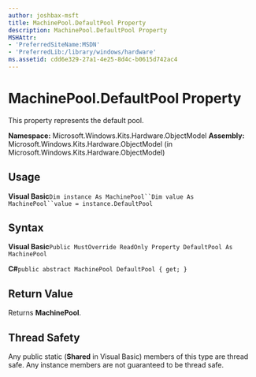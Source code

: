 ```yaml
---
author: joshbax-msft
title: MachinePool.DefaultPool Property
description: MachinePool.DefaultPool Property
MSHAttr:
- 'PreferredSiteName:MSDN'
- 'PreferredLib:/library/windows/hardware'
ms.assetid: cdd6e329-27a1-4e25-8d4c-b0615d742ac4
---
```


# MachinePool.DefaultPool Property


This property represents the default pool.

**Namespace:** Microsoft.Windows.Kits.Hardware.ObjectModel **Assembly:** Microsoft.Windows.Kits.Hardware.ObjectModel (in Microsoft.Windows.Kits.Hardware.ObjectModel)

## Usage


**Visual Basic**`Dim instance As MachinePool``Dim value As MachinePool``value = instance.DefaultPool`

## Syntax


**Visual Basic**`Public MustOverride ReadOnly Property DefaultPool As MachinePool`

**C#**`public abstract MachinePool DefaultPool { get; }`

## Return Value


Returns **MachinePool**.

## Thread Safety


Any public static (**Shared** in Visual Basic) members of this type are thread safe. Any instance members are not guaranteed to be thread safe.

 

 






